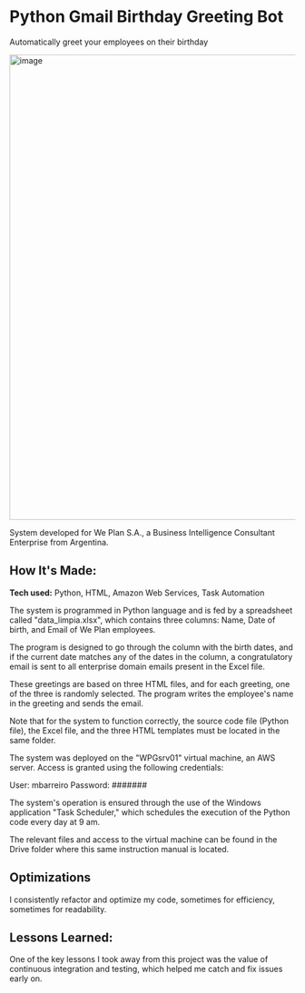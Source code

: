 # Python Gmail Birthday Greeting Bot  

Automatically greet your employees on their birthday

<img width="820" alt="image" src="https://user-images.githubusercontent.com/103281038/230751479-d0cc4e13-69d9-4cb1-bf40-86bd2071882f.png">


System developed for We Plan S.A., a Business Intelligence Consultant Enterprise from Argentina.

## How It's Made:

**Tech used:** Python, HTML, Amazon Web Services, Task Automation

The system is programmed in Python language and is fed by a spreadsheet called "data_limpia.xlsx", which contains three columns: Name, Date of birth, and Email of We Plan employees.

The program is designed to go through the column with the birth dates, and if the current date matches any of the dates in the column, a congratulatory email is sent to all enterprise domain emails present in the Excel file.

These greetings are based on three HTML files, and for each greeting, one of the three is randomly selected. The program writes the employee's name in the greeting and sends the email.

Note that for the system to function correctly, the source code file (Python file), the Excel file, and the three HTML templates must be located in the same folder.

The system was deployed on the "WPGsrv01" virtual machine, an AWS server. Access is granted using the following credentials:

User: mbarreiro
Password: #######

The system's operation is ensured through the use of the Windows application "Task Scheduler," which schedules the execution of the Python code every day at 9 am.

The relevant files and access to the virtual machine can be found in the Drive folder where this same instruction manual is located.

## Optimizations

I consistently refactor and optimize my code, sometimes for efficiency, sometimes for readability.

## Lessons Learned:

One of the key lessons I took away from this project was the value of continuous integration and testing, which helped me catch and fix issues early on.
